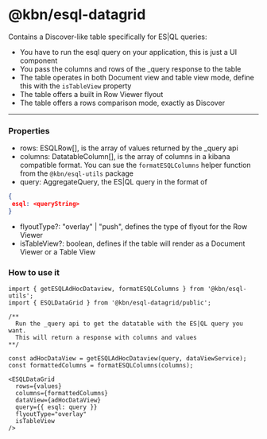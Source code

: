 # @kbn/esql-datagrid

Contains a Discover-like table specifically for ES|QL queries:
 - You have to run the esql query on your application, this is just a UI component
 - You pass the columns and rows of the _query response to the table
 - The table operates in both Document view and table view mode, define this with the `isTableView` property
 - The table offers a built in Row Viewer flyout
 - The table offers a rows comparison mode, exactly as Discover

---

### Properties
 * rows: ESQLRow[], is the array of values returned by the _query api
 * columns: DatatableColumn[], is the array of columns in a kibana compatible format. You can sue the `formatESQLColumns` helper function from the `@kbn/esql-utils` package
 * query: AggregateQuery, the ES|QL query in the format of
 ```json
 {
  esql: <queryString>
 }
 ```
 * flyoutType?: "overlay" | "push", defines the type of flyout for the Row Viewer
 * isTableView?: boolean, defines if the table will render as a Document Viewer or a Table View


### How to use it
```tsx
import { getESQLAdHocDataview, formatESQLColumns } from '@kbn/esql-utils';
import { ESQLDataGrid } from '@kbn/esql-datagrid/public';

/**
  Run the _query api to get the datatable with the ES|QL query you want. 
  This will return a response with columns and values
**/

const adHocDataView = getESQLAdHocDataview(query, dataViewService);
const formattedColumns = formatESQLColumns(columns);

<ESQLDataGrid
  rows={values}
  columns={formattedColumns}
  dataView={adHocDataView}
  query={{ esql: query }}
  flyoutType="overlay"
  isTableView
/>
```
